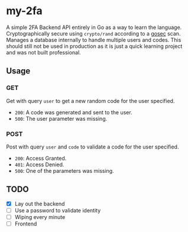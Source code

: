 # my-2fa
A simple 2FA Backend API entirely in Go as a way to learn the language. Cryptographically secure using `crypto/rand` according to a [gosec](https://github.com/securego/gosec) scan. Manages a database internally to handle multiple users and codes. This should still not be used in production as it is just a quick learning project and was not built professional.

## Usage
### GET
Get with query `user` to get a new random code for the user specified.

- `200`: A code was generated and sent to the user.
- `500`: The user parameter was missing.

### POST
Post with query `user` and `code` to validate a code for the user specified.

- `200`: Access Granted.
- `401`: Access Denied.
- `500`: One of the parameters was missing.

## TODO
- [x] Lay out the backend
- [ ] Use a password to validate identity
- [ ] Wiping every minute
- [ ] Frontend
